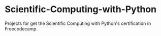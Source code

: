 # Scientific-Computing-with-Python
Projects for get the Scientific Computing with Python's certification in Freecodecamp.
